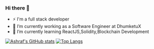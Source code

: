 ### Hi there 👋
- ⚡ I'm a full stack developer
- 🔭 I’m currently working as a Software Engineer at DhumketuX 
- 🌱 I’m currently learning ReactJS,Solidity,Blockchain Development 


<!--
**iamashruu/iamashruu** is a ✨ _special_ ✨ repository because its `README.md` (this file) appears on your GitHub profile.

Here are some ideas to get you started:

- 🔭 I’m currently working on ...
- 🌱 I’m currently learning ...
- 👯 I’m looking to collaborate on ...
- 🤔 I’m looking for help with ...
- 💬 Ask me about ...
- 📫 How to reach me: ...
- 😄 Pronouns: ...
- ⚡ Fun fact: ...
-->

[![Ashraf's GitHub stats](https://github-readme-stats.vercel.app/api?username=iamashruu&show_icons=true&theme=radical)](https://github.com/anuraghazra/github-readme-stats)
[![Top Langs](https://github-readme-stats.vercel.app/api/top-langs/?username=iamashruu&layout=compact&show_icons=true&theme=radical)](https://github.com/anuraghazra/github-readme-stats)
